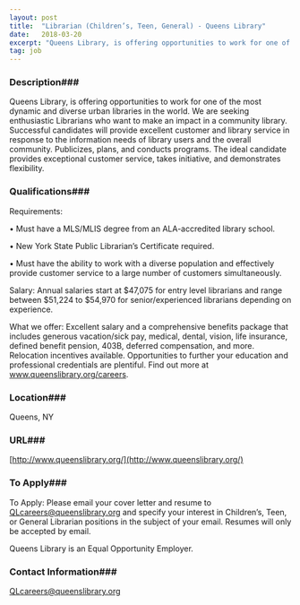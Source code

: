 ```yaml
---
layout: post
title:  "Librarian (Children’s, Teen, General) - Queens Library"
date:   2018-03-20
excerpt: "Queens Library, is offering opportunities to work for one of the most dynamic and diverse urban libraries in the world. We are seeking enthusiastic Librarians who want to make an impact in a community library. Successful candidates will provide excellent customer and library service in response to the information needs..."
tag: job
---
```


### Description###

Queens Library, is offering opportunities to work for one of the most dynamic and diverse urban libraries in the world. We are seeking enthusiastic Librarians who want to make an impact in a community library.
Successful candidates will provide excellent customer and library service in response to the information needs of library users and the overall community. Publicizes, plans, and conducts programs. The ideal candidate provides exceptional customer service, takes initiative, and demonstrates flexibility.





### Qualifications###

Requirements: 

• 	Must have a MLS/MLIS degree from an ALA-accredited library school.

• 	New York State Public Librarian’s Certificate required.

• 	Must have the ability to work with a diverse population and effectively provide customer service to a large number of customers simultaneously. 

Salary: Annual salaries start at $47,075 for entry level librarians and range between $51,224 to $54,970 for senior/experienced librarians depending on experience.  

What we offer: Excellent salary and a comprehensive benefits package that includes generous vacation/sick pay, medical, dental, vision, life insurance, defined benefit pension, 403B, deferred compensation, and more. Relocation incentives available. Opportunities to further your education and professional credentials are plentiful.  Find out more at www.queenslibrary.org/careers.





### Location###

Queens, NY


### URL###

[http://www.queenslibrary.org/](http://www.queenslibrary.org/)

### To Apply###

To Apply: Please email your cover letter and resume to QLcareers@queenslibrary.org and specify your interest in Children’s, Teen, or General Librarian positions in the subject of your email. Resumes will only be accepted by email.  

Queens Library is an Equal Opportunity Employer.





### Contact Information###

QLcareers@queenslibrary.org

